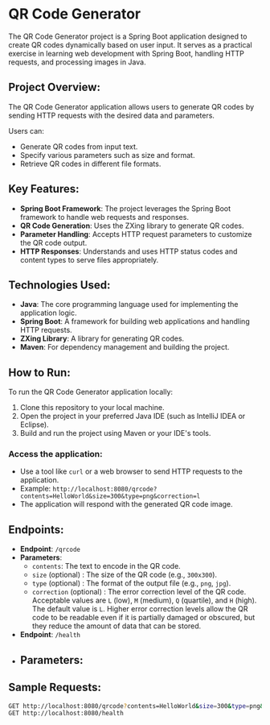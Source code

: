 # QR Code Generator

The QR Code Generator project is a Spring Boot application designed to create QR codes dynamically based on user input. It serves as a practical exercise in learning web development with Spring Boot, handling HTTP requests, and processing images in Java.

## Project Overview:
The QR Code Generator application allows users to generate QR codes by sending HTTP requests with the desired data and parameters.

Users can:
- Generate QR codes from input text.
- Specify various parameters such as size and format.
- Retrieve QR codes in different file formats.

## Key Features:
- **Spring Boot Framework**: The project leverages the Spring Boot framework to handle web requests and responses.
- **QR Code Generation**: Uses the ZXing library to generate QR codes.
- **Parameter Handling**: Accepts HTTP request parameters to customize the QR code output.
- **HTTP Responses**: Understands and uses HTTP status codes and content types to serve files appropriately.

## Technologies Used:
- **Java**: The core programming language used for implementing the application logic.
- **Spring Boot**: A framework for building web applications and handling HTTP requests.
- **ZXing Library**: A library for generating QR codes.
- **Maven**: For dependency management and building the project.

## How to Run:
To run the QR Code Generator application locally:

1. Clone this repository to your local machine.
2. Open the project in your preferred Java IDE (such as IntelliJ IDEA or Eclipse).
3. Build and run the project using Maven or your IDE's tools.

### Access the application:
- Use a tool like `curl` or a web browser to send HTTP requests to the application.
- Example: `http://localhost:8080/qrcode?contents=HelloWorld&size=300&type=png&correction=l`
- The application will respond with the generated QR code image.

## Endpoints:
- **Endpoint**: `/qrcode`
- **Parameters**:
  - `contents`: The text to encode in the QR code.
  - `size` (optional) : The size of the QR code (e.g., `300x300`).
  - `type` (optional) : The format of the output file (e.g., `png`, `jpg`).
  - `correction` (optional) : The error correction level of the QR code. Acceptable values are `L` (low), `M` (medium), `Q` (quartile), and `H` (high). The default value is `L`. Higher error correction levels allow the QR code to be readable even if it is partially damaged or obscured, but they reduce the amount of data that can be stored.
- **Endpoint**: `/health`
- **Parameters**:
   -
## Sample Requests:
```bash
GET http://localhost:8080/qrcode?contents=HelloWorld&size=300&type=png&correction=l
GET http://localhost:8080/health
